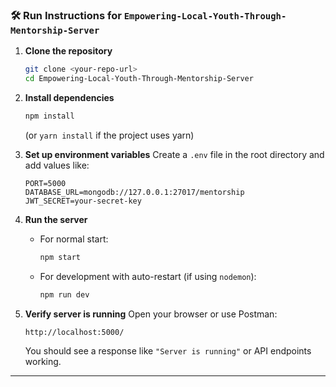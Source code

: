 ### 🛠️ Run Instructions for `Empowering-Local-Youth-Through-Mentorship-Server`

1. **Clone the repository**

   ```bash
   git clone <your-repo-url>
   cd Empowering-Local-Youth-Through-Mentorship-Server
   ```

2. **Install dependencies**

   ```bash
   npm install
   ```

   (or `yarn install` if the project uses yarn)

3. **Set up environment variables**
   Create a `.env` file in the root directory and add values like:
   ```env
   PORT=5000
   DATABASE_URL=mongodb://127.0.0.1:27017/mentorship
   JWT_SECRET=your-secret-key
   ```

4. **Run the server**

   * For normal start:

     ```bash
     npm start
     ```
   * For development with auto-restart (if using `nodemon`):

     ```bash
     npm run dev
     ```

5. **Verify server is running**
   Open your browser or use Postman:

   ```
   http://localhost:5000/
   ```

   You should see a response like `"Server is running"` or API endpoints working.

---


